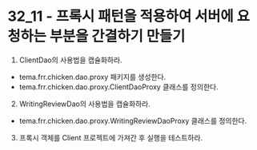 # 32_11 - 프록시 패턴을 적용하여 서버에 요청하는 부분을 간결하기 만들기
 
1) ClientDao의 사용법을 캡슐화하라.
 
- tema.frr.chicken.dao.proxy 패키지를 생성한다.
- tema.frr.chicken.dao.proxy.ClientDaoProxy 클래스를 정의한다.
 
2) WritingReviewDao의 사용법을 캡슐화하라.
 
- tema.frr.chicken.dao.proxy.WritingReviewDaoProxy 클래스를 정의한다.
 
3) 프록시 객체를 Client 프로젝트에 가져간 후 실행을 테스트하라.
